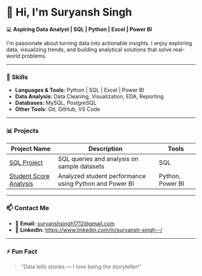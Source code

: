 # 👋 Hi, I'm Suryansh Singh

💻 **Aspiring Data Analyst | SQL | Python | Excel | Power BI**

I'm passionate about turning data into actionable insights. I enjoy exploring data, visualizing trends, and building analytical solutions that solve real-world problems.

---

### 🚀 **Skills**
- **Languages & Tools:** Python | SQL | Excel | Power BI
- **Data Analysis:** Data Cleaning, Visualization, EDA, Reporting
- **Databases:** MySQL, PostgreSQL
- **Other Tools:** Git, GitHub, VS Code

---

### 📊 **Projects**
| Project Name | Description | Tools |
|---------------|--------------|--------|
| [SQL Project](https://github.com/Suryansh5000/sql-project) | SQL queries and analysis on sample datasets | SQL |
| [Student Score Analysis](https://github.com/Suryansh5000/studentscoreanalysis) | Analyzed student performance using Python and Power BI | Python, Power BI |

---

### 📫 **Contact Me**
- 📧 **Email:** suryanshsingh1712@gmail.com
- 💼 **LinkedIn:** https://www.linkedin.com/in/suryansh-singh--/
  

---

### ⚡ **Fun Fact**
> “Data tells stories — I love being the storyteller!”
